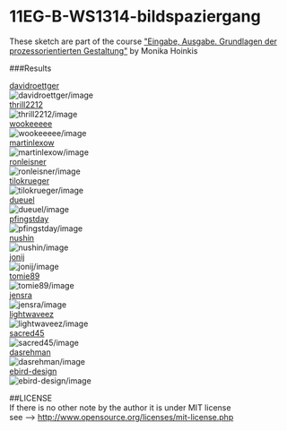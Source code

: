 11EG-B-WS1314-bildspaziergang
=============================

These sketch are part of the course ["Eingabe, Ausgabe. Grundlagen der prozessorientierten Gestaltung"](https://incom.org/workspace/4693) by Monika Hoinkis  

###Results  

[davidroettger](https://github.com/davidroettger)  
![davidroettger/image](davidroettger/screenshot.png)  
[thrill2212](https://github.com/thrill2212)  
![thrill2212/image](thrill2212/screenshot.png)  
[wookeeeee](https://github.com/wookeeeee)  
![wookeeeee/image](wookeeeee/screenshot.png)  
[martinlexow](https://github.com/martinlexow)  
![martinlexow/image](martinlexow/screenshot.png)  
[ronleisner](https://github.com/ronleisner)  
![ronleisner/image](ronleisner/screenshot.png)  
[tilokrueger](https://github.com/tilokrueger)  
![tilokrueger/image](tilokrueger/screenshot.png)  
[dueuel](https://github.com/dueuel)  
![dueuel/image](dueuel/screenshot.png)  
[pfingstday](https://github.com/pfingstday)  
![pfingstday/image](pfingstday/screenshot.png)  
[nushin](https://github.com/nushin)  
![nushin/image](nushin/screenshot.png)  
[jonij](https://github.com/jonij)  
![jonij/image](jonij/screenshot.png)  
[tomie89](https://github.com/tomie89)  
![tomie89/image](tomie89/screenshot.png)  
[jensra](https://github.com/jensra)  
![jensra/image](jensra/screenshot.png)  
[lightwaveez](https://github.com/lightwaveez)  
![lightwaveez/image](lightwaveez/screenshot.png)  
[sacred45](https://github.com/sacred45)  
![sacred45/image](sacred45/screenshot.png)  
[dasrehman](https://github.com/dasrehman)  
![dasrehman/image](dasrehman/screenshot.png)  
[ebird-design](https://github.com/ebird-design)  
![ebird-design/image](ebird-design/screenshot.png)  

##LICENSE  
If there is no other note by the author it is under MIT license  
see --> http://www.opensource.org/licenses/mit-license.php


